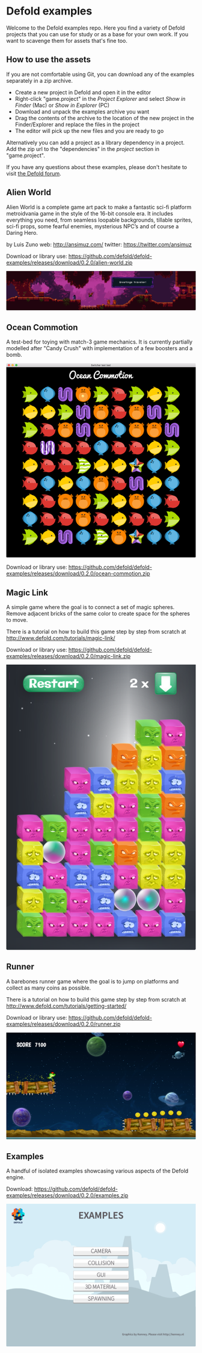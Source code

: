 # Defold examples

Welcome to the Defold examples repo. Here you find a variety of Defold projects that you can use for study or as a base for your own work. If you want to scavenge them for assets that's fine too.

## How to use the assets

If you are not comfortable using Git, you can download any of the examples separately in a
zip archive.

* Create a new project in Defold and open it in the editor
* Right-click "game.project" in the *Project Explorer* and select *Show in Finder* (Mac) or *Show in Explorer* (PC)
* Download and unpack the examples archive you want
* Drag the contents of the archive to the location of the new project in the Finder/Explorer and replace the files in the project
* The editor will pick up the new files and you are ready to go

Alternatively you can add a project as a library dependency in a project. Add the zip url to the
"dependencies" in the *project* section in "game.project".

If you have any questions about these examples, please don't hesitate to visit [the Defold forum](http://forum.defold.com).

## Alien World

Alien World is a complete game art pack to make a fantastic sci-fi platform metroidvania game in the style of the 16-bit console era. It includes everything you need, from seamless loopable backgrounds, tillable sprites, sci-fi props, some fearful enemies, mysterious NPC’s and of course a Daring Hero.

by Luis Zuno
web: http://ansimuz.com/
twitter: https://twitter.com/ansimuz

Download or library use: https://github.com/defold/defold-examples/releases/download/0.2.0/alien-world.zip

![Alien World](alien-world/preview.png?raw=true)

## Ocean Commotion

A test-bed for toying with match-3 game mechanics. It is currently partially modelled after "Candy Crush" with implementation of a few boosters and a bomb.

![Ocean Commotion](ocean-commotion/preview.png?raw=true)

Download or library use: https://github.com/defold/defold-examples/releases/download/0.2.0/ocean-commotion.zip

## Magic Link

A simple game where the goal is to connect a set of magic spheres. Remove adjacent bricks
of the same color to create space for the spheres to move.

There is a tutorial on how to build this game step by step from scratch at http://www.defold.com/tutorials/magic-link/

Download or library use: https://github.com/defold/defold-examples/releases/download/0.2.0/magic-link.zip

![Magic Link](magic-link/preview.png?raw=true)

## Runner

A barebones runner game where the goal is to jump on platforms and collect as many coins as
possible.

There is a tutorial on how to build this game step by step from scratch at http://www.defold.com/tutorials/getting-started/

Download or library use: https://github.com/defold/defold-examples/releases/download/0.2.0/runner.zip

![Runner](runner/preview.png?raw=true)

## Examples

A handful of isolated examples showcasing various aspects of the Defold engine.

Download: https://github.com/defold/defold-examples/releases/download/0.2.0/examples.zip

![Examples](examples/preview.png?raw=true)
